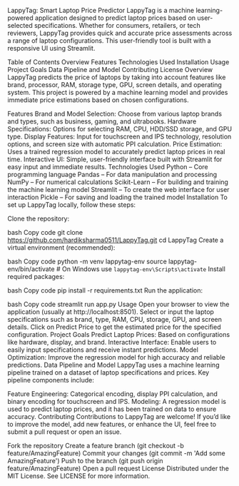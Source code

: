LappyTag: Smart Laptop Price Predictor
LappyTag is a machine learning-powered application designed to predict laptop prices based on user-selected specifications. Whether for consumers, retailers, or tech reviewers, LappyTag provides quick and accurate price assessments across a range of laptop configurations. This user-friendly tool is built with a responsive UI using Streamlit.

Table of Contents
Overview
Features
Technologies Used
Installation
Usage
Project Goals
Data Pipeline and Model
Contributing
License
Overview
LappyTag predicts the price of laptops by taking into account features like brand, processor, RAM, storage type, GPU, screen details, and operating system. This project is powered by a machine learning model and provides immediate price estimations based on chosen configurations.

Features
Brand and Model Selection: Choose from various laptop brands and types, such as business, gaming, and ultrabooks.
Hardware Specifications: Options for selecting RAM, CPU, HDD/SSD storage, and GPU type.
Display Features: Input for touchscreen and IPS technology, resolution options, and screen size with automatic PPI calculation.
Price Estimation: Uses a trained regression model to accurately predict laptop prices in real time.
Interactive UI: Simple, user-friendly interface built with Streamlit for easy input and immediate results.
Technologies Used
Python – Core programming language
Pandas – For data manipulation and processing
NumPy – For numerical calculations
Scikit-Learn – For building and training the machine learning model
Streamlit – To create the web interface for user interaction
Pickle – For saving and loading the trained model
Installation
To set up LappyTag locally, follow these steps:

Clone the repository:

bash
Copy code
git clone https://github.com/hardiksharma0511/LappyTag.git
cd LappyTag
Create a virtual environment (recommended):

bash
Copy code
python -m venv lappytag-env
source lappytag-env/bin/activate  # On Windows use `lappytag-env\Scripts\activate`
Install required packages:

bash
Copy code
pip install -r requirements.txt
Run the application:

bash
Copy code
streamlit run app.py
Usage
Open your browser to view the application (usually at http://localhost:8501).
Select or input the laptop specifications such as brand, type, RAM, CPU, storage, GPU, and screen details.
Click on Predict Price to get the estimated price for the specified configuration.
Project Goals
Predict Laptop Prices: Based on configurations like hardware, display, and brand.
Interactive Interface: Enable users to easily input specifications and receive instant predictions.
Model Optimization: Improve the regression model for high accuracy and reliable predictions.
Data Pipeline and Model
LappyTag uses a machine learning pipeline trained on a dataset of laptop specifications and prices. Key pipeline components include:

Feature Engineering: Categorical encoding, display PPI calculation, and binary encoding for touchscreen and IPS.
Modeling: A regression model is used to predict laptop prices, and it has been trained on data to ensure accuracy.
Contributing
Contributions to LappyTag are welcome! If you’d like to improve the model, add new features, or enhance the UI, feel free to submit a pull request or open an issue.

Fork the repository
Create a feature branch (git checkout -b feature/AmazingFeature)
Commit your changes (git commit -m 'Add some AmazingFeature')
Push to the branch (git push origin feature/AmazingFeature)
Open a pull request
License
Distributed under the MIT License. See LICENSE for more information.
